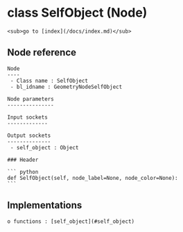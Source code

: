 # class SelfObject (Node)

    <sub>go to [index](/docs/index.md)</sub>
    
## Node reference

    Node
    ----
     - Class name : SelfObject
     - bl_idname : GeometryNodeSelfObject
    
    Node parameters
    ---------------
    
    Input sockets
    -------------
    
    Output sockets
    --------------
     - self_object : Object
    
    ### Header

    ``` python
    def SelfObject(self, node_label=None, node_color=None):
    ```
    
## Implementations

    o functions : [self_object](#self_object)
    
    